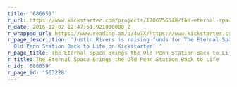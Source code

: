 ```yaml
---
title: '686659'
r_url: https://www.kickstarter.com/projects/1706756548/the-eternal-space-brings-the-old-penn-station-back
r_date: 2016-12-02 12:47:51.921000000 Z
r_wrapped_url: https://www.reading.am/p/4w7X/https://www.kickstarter.com/projects/1706756548/the-eternal-space-brings-the-old-penn-station-back
r_page_description: 'Justin Rivers is raising funds for The Eternal Space Brings the
  Old Penn Station Back to Life on Kickstarter! '
r_page_title: The Eternal Space Brings the Old Penn Station Back to Life
r_title: The Eternal Space Brings the Old Penn Station Back to Life
r_id: '686659'
r_page_id: '503228'
---
```


